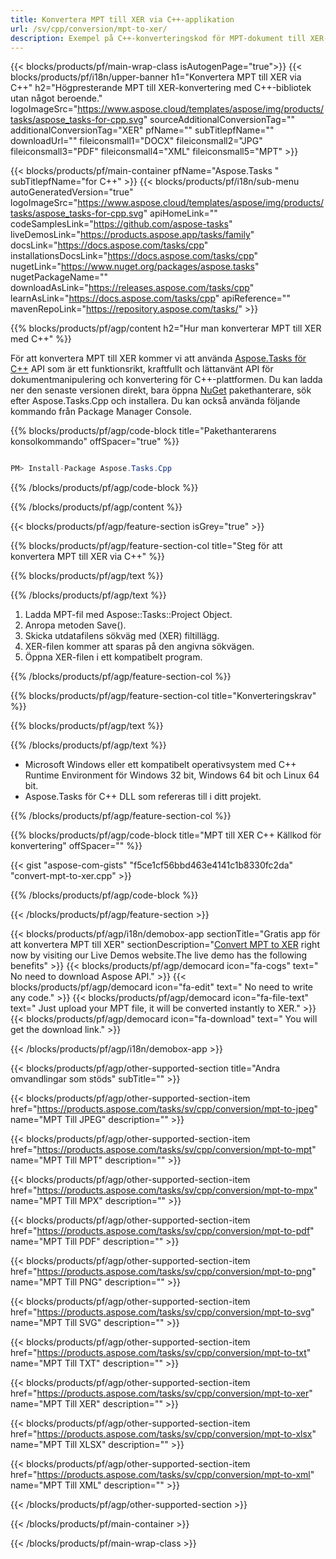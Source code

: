 ```yaml
---
title: Konvertera MPT till XER via C++-applikation 
url: /sv/cpp/conversion/mpt-to-xer/ 
description: Exempel på C++-konverteringskod för MPT-dokument till XER-format. Använd exempelkod för batch-MPT till XER-konvertering inom valfri C++-applikation.
---
```


{{< blocks/products/pf/main-wrap-class isAutogenPage="true">}}
{{< blocks/products/pf/i18n/upper-banner h1="Konvertera MPT till XER via C++" h2="Högpresterande MPT till XER-konvertering med C++-bibliotek utan något beroende." logoImageSrc="https://www.aspose.cloud/templates/aspose/img/products/tasks/aspose_tasks-for-cpp.svg" sourceAdditionalConversionTag="" additionalConversionTag="XER" pfName="" subTitlepfName="" downloadUrl="" fileiconsmall1="DOCX" fileiconsmall2="JPG" fileiconsmall3="PDF" fileiconsmall4="XML" fileiconsmall5="MPT" >}}

{{< blocks/products/pf/main-container pfName="Aspose.Tasks " subTitlepfName="for C++" >}}
{{< blocks/products/pf/i18n/sub-menu autoGeneratedVersion="true" logoImageSrc="https://www.aspose.cloud/templates/aspose/img/products/tasks/aspose_tasks-for-cpp.svg" apiHomeLink="" codeSamplesLink="https://github.com/aspose-tasks" liveDemosLink="https://products.aspose.app/tasks/family" docsLink="https://docs.aspose.com/tasks/cpp" installationsDocsLink="https://docs.aspose.com/tasks/cpp" nugetLink="https://www.nuget.org/packages/aspose.tasks" nugetPackageName="" downloadAsLink="https://releases.aspose.com/tasks/cpp" learnAsLink="https://docs.aspose.com/tasks/cpp" apiReference="" mavenRepoLink="https://repository.aspose.com/tasks/" >}}

{{% blocks/products/pf/agp/content h2="Hur man konverterar MPT till XER med C++" %}}

 För att konvertera MPT till XER kommer vi att använda
 [Aspose.Tasks för C++](https://products.aspose.com/tasks/cpp)
 API som är ett funktionsrikt, kraftfullt och lättanvänt API för dokumentmanipulering och konvertering för C++-plattformen. Du kan ladda ner den senaste versionen direkt, bara öppna
 [NuGet](https://www.nuget.org/packages/aspose.tasks)
 pakethanterare, sök efter
 Aspose.Tasks.Cpp
 och installera. Du kan också använda följande kommando från Package Manager Console.

{{% blocks/products/pf/agp/code-block title="Pakethanterarens konsolkommando" offSpacer="true" %}}

```cs

PM> Install-Package Aspose.Tasks.Cpp

```

{{% /blocks/products/pf/agp/code-block %}}

{{% /blocks/products/pf/agp/content %}}

{{< blocks/products/pf/agp/feature-section isGrey="true" >}}

{{% blocks/products/pf/agp/feature-section-col title="Steg för att konvertera MPT till XER via C++" %}}

{{% blocks/products/pf/agp/text %}}


{{% /blocks/products/pf/agp/text %}}

1. Ladda MPT-fil med Aspose::Tasks::Project Object.
1. Anropa metoden Save().
1. Skicka utdatafilens sökväg med (XER) filtillägg.
1. XER-filen kommer att sparas på den angivna sökvägen.
1. Öppna XER-filen i ett kompatibelt program.

{{% /blocks/products/pf/agp/feature-section-col %}}

{{% blocks/products/pf/agp/feature-section-col title="Konverteringskrav" %}}

{{% blocks/products/pf/agp/text %}}


{{% /blocks/products/pf/agp/text %}}

- Microsoft Windows eller ett kompatibelt operativsystem med C++ Runtime Environment för Windows 32 bit, Windows 64 bit och Linux 64 bit.
- Aspose.Tasks för C++ DLL som refereras till i ditt projekt.

{{% /blocks/products/pf/agp/feature-section-col %}}

{{% blocks/products/pf/agp/code-block title="MPT till XER C++ Källkod för konvertering" offSpacer="" %}}

{{< gist "aspose-com-gists" "f5ce1cf56bbd463e4141c1b8330fc2da" "convert-mpt-to-xer.cpp" >}}

{{% /blocks/products/pf/agp/code-block %}}

{{< /blocks/products/pf/agp/feature-section >}}

<!-- aboutfile Starts -->

{{< blocks/products/pf/agp/i18n/demobox-app sectionTitle="Gratis app för att konvertera MPT till XER" sectionDescription="[Convert MPT to XER](https://products.aspose.app/tasks/conversion/mpt-to-xer) right now by visiting our Live Demos website.The live demo has the following benefits" >}}
        {{< blocks/products/pf/agp/democard icon="fa-cogs" text=" No need to download Aspose API." >}}
        {{< blocks/products/pf/agp/democard icon="fa-edit" text=" No need to write any code." >}}
        {{< blocks/products/pf/agp/democard icon="fa-file-text" text=" Just upload your MPT file, it will be converted instantly to XER." >}}
        {{< blocks/products/pf/agp/democard icon="fa-download" text=" You will get the download link." >}}

{{< /blocks/products/pf/agp/i18n/demobox-app >}}

<!-- aboutfile Ends -->

{{< blocks/products/pf/agp/other-supported-section title="Andra omvandlingar som stöds" subTitle="" >}}

{{< blocks/products/pf/agp/other-supported-section-item href="https://products.aspose.com/tasks/sv/cpp/conversion/mpt-to-jpeg" name="MPT Till JPEG" description="" >}}

{{< blocks/products/pf/agp/other-supported-section-item href="https://products.aspose.com/tasks/sv/cpp/conversion/mpt-to-mpt" name="MPT Till MPT" description="" >}}

{{< blocks/products/pf/agp/other-supported-section-item href="https://products.aspose.com/tasks/sv/cpp/conversion/mpt-to-mpx" name="MPT Till MPX" description="" >}}

{{< blocks/products/pf/agp/other-supported-section-item href="https://products.aspose.com/tasks/sv/cpp/conversion/mpt-to-pdf" name="MPT Till PDF" description="" >}}

{{< blocks/products/pf/agp/other-supported-section-item href="https://products.aspose.com/tasks/sv/cpp/conversion/mpt-to-png" name="MPT Till PNG" description="" >}}

{{< blocks/products/pf/agp/other-supported-section-item href="https://products.aspose.com/tasks/sv/cpp/conversion/mpt-to-svg" name="MPT Till SVG" description="" >}}

{{< blocks/products/pf/agp/other-supported-section-item href="https://products.aspose.com/tasks/sv/cpp/conversion/mpt-to-txt" name="MPT Till TXT" description="" >}}

{{< blocks/products/pf/agp/other-supported-section-item href="https://products.aspose.com/tasks/sv/cpp/conversion/mpt-to-xer" name="MPT Till XER" description="" >}}

{{< blocks/products/pf/agp/other-supported-section-item href="https://products.aspose.com/tasks/sv/cpp/conversion/mpt-to-xlsx" name="MPT Till XLSX" description="" >}}

{{< blocks/products/pf/agp/other-supported-section-item href="https://products.aspose.com/tasks/sv/cpp/conversion/mpt-to-xml" name="MPT Till XML" description="" >}}



{{< /blocks/products/pf/agp/other-supported-section >}}

{{< /blocks/products/pf/main-container >}}
    
{{< /blocks/products/pf/main-wrap-class >}}